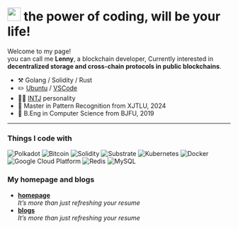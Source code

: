 <h1><img src="https://emojis.slackmojis.com/emojis/images/1531849430/4246/blob-sunglasses.gif?1531849430" width="30"/> the power of coding, will be your life!   </h1>


<p>Welcome to my page! </br>you can call me <b>Lenny</b>, a blockchain developer, Currently interested in <b>decentralized storage and cross-chain protocols in public blockchains</b>.







-   :hammer_and_pick: Golang / Solidity / Rust
-   :pencil2: [Ubuntu](https://ubuntu.com/) / [VSCode](https://code.visualstudio.com/) 
-   :man_scientist: [INTJ](https://www.16personalities.com/intj-personality) personality
-   :seedling: Master in Pattern Recognition from XJTLU, 2024
-   :seedling: B.Eng in Computer Science from BJFU, 2019

---




<h3>Things I code with</h3>
<p>
  <img alt="Polkadot" src="https://img.shields.io/badge/-Polkadot-E6007A?style=plastic&logo=polkadot&logoColor=white" />
	<img alt="Bitcoin" src="https://img.shields.io/badge/-Bitcoin-F7931A?style=plastic&logo=bitcoin&logoColor=white" />
	
  <img alt="Solidity" src="https://img.shields.io/badge/-Solidity-363636?style=plastic&logo=solidity&logoColor=white" />

  <img alt="Substrate" src="https://img.shields.io/badge/-Parity%20Substrate-282828?style=plastic&logo=parity-substrate&logoColor=white" />
	
	
  <img alt="Kubernetes" src="https://img.shields.io/badge/-Kubernetes-326CE5?style=plastic&logo=kubernetes&logoColor=white" /> 
	
  <img alt="Docker" src="https://img.shields.io/badge/-Docker-46a2f1?style=plastic&logo=docker&logoColor=white" />
	

  <img alt="Google Cloud Platform" src="https://img.shields.io/badge/-Google_Cloud_Platform-1a73e8?style=plastic&logo=google-cloud&logoColor=white" />
	
  <img alt="Redis" src="https://img.shields.io/badge/-Redis-DC382D?style=plastic&logo=redis&logoColor=white" />
	
  <img alt="MySQL" src="https://img.shields.io/badge/-MySQL-4479A1?style=plastic&logo=mysql&logoColor=white" />
</p>





	  
  </tbody>
</table>












<h3>My homepage and blogs</h3>
<ul>

  <li><a href="https://medium.com/better-programming/how-to-take-care-of-your-personal-branding-as-a-programmer-2d3aeba56cb9"><b> homepage </b></a><br/><i>It’s more than just refreshing your resume</i></li>
	
<li><a href="https://medium.com/better-programming/how-to-take-care-of-your-personal-branding-as-a-programmer-2d3aeba56cb9"><b> blogs </b></a><br/><i>It’s more than just refreshing your resume</i></li>

</ul>
